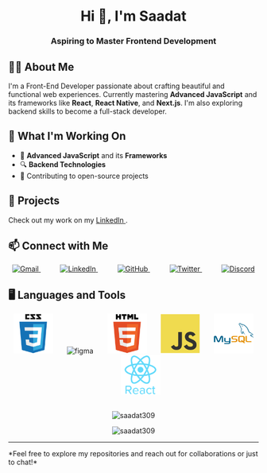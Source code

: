 <h1 align="center">Hi 👋, I'm Saadat</h1>
<h3 align="center">Aspiring to Master Frontend Development</h3>

## 👨‍💻 About Me
I'm a Front-End Developer passionate about crafting beautiful and functional web experiences. Currently mastering **Advanced JavaScript** and its frameworks like **React**, **React Native**, and **Next.js**. I'm also exploring backend skills to become a full-stack developer.


## 🚀 What I'm Working On
- 🚀 **Advanced JavaScript** and its **Frameworks**
- 🔍 **Backend Technologies**
- 🌟 Contributing to open-source projects


## 💼 Projects
Check out my work on my <a href="https://rb.gy/h02ipj" target="_blank">
   LinkedIn
</a>.

## 📫 Connect with Me
<p align="center" >
<a href="mailto:saadatyaseen309@gmail.com" target="_blank" >
  <img src="https://upload.wikimedia.org/wikipedia/commons/4/4e/Gmail_Icon.png" alt="Gmail"  width="60" height="60"/>
</a>&nbsp;&nbsp;&nbsp;&nbsp;&nbsp;&nbsp;&nbsp;&nbsp;&nbsp;
   <a href="https://linkedin.com/in/saadatyaseen" target="_blank">
  <img src="https://raw.githubusercontent.com/rahuldkjain/github-profile-readme-generator/master/src/images/icons/Social/linked-in-alt.svg" alt="LinkedIn" width="60" height="60"/>
</a>&nbsp;&nbsp;&nbsp;&nbsp;&nbsp;&nbsp;&nbsp;&nbsp;&nbsp;
<a href="https://github.com/saadat309" target="_blank">
  <img src="https://upload.wikimedia.org/wikipedia/commons/9/91/Octicons-mark-github.svg" alt="GitHub" width="60" height="60"/>
</a>&nbsp;&nbsp;&nbsp;&nbsp;&nbsp;&nbsp;&nbsp;&nbsp;&nbsp;
<a href="https://twitter.com/saadat_yaseen" target="_blank">
  <img src="https://raw.githubusercontent.com/rahuldkjain/github-profile-readme-generator/master/src/images/icons/Social/twitter.svg" alt="Twitter" width="60" height="60"/>
</a>&nbsp;&nbsp;&nbsp;&nbsp;&nbsp;&nbsp;&nbsp;&nbsp;&nbsp;
<a href="https://discord.gg/http://discordapp.com/users/808902822615318541" target="_blank">
  <img src="https://raw.githubusercontent.com/rahuldkjain/github-profile-readme-generator/master/src/images/icons/Social/discord.svg" alt="Discord" width="60" height="60"/>
</a>
</p>

## 🖥️ Languages and Tools
 
<p align="center">
<img src="https://raw.githubusercontent.com/devicons/devicon/master/icons/css3/css3-original-wordmark.svg" alt="css3" width="80" height="80"/>&nbsp;&nbsp;&nbsp;&nbsp;&nbsp;&nbsp;
<img src="https://www.vectorlogo.zone/logos/figma/figma-icon.svg" alt="figma" width="80" height="80"/>&nbsp;&nbsp;&nbsp;&nbsp;&nbsp;&nbsp;
<img src="https://raw.githubusercontent.com/devicons/devicon/master/icons/html5/html5-original-wordmark.svg" alt="html5" width="80" height="80"/>&nbsp;&nbsp;&nbsp;&nbsp;&nbsp;&nbsp;
<img src="https://raw.githubusercontent.com/devicons/devicon/master/icons/javascript/javascript-original.svg" alt="javascript" width="80" height="80"/>&nbsp;&nbsp;&nbsp;&nbsp;&nbsp;&nbsp;
<img src="https://raw.githubusercontent.com/devicons/devicon/master/icons/mysql/mysql-original-wordmark.svg" alt="mysql" width="80" height="80"/>&nbsp;&nbsp;&nbsp;&nbsp;&nbsp;&nbsp;
<img src="https://raw.githubusercontent.com/devicons/devicon/master/icons/react/react-original-wordmark.svg" alt="react" width="80" height="80"/>

## 
<p align="center">
   <img src="https://github-readme-stats.vercel.app/api/top-langs?username=saadat309&show_icons=true&locale=en&layout=compact" alt="saadat309" />
</p>
<p align="center">
<img src="https://github-readme-streak-stats.herokuapp.com/?user=saadat309&" alt="saadat309" />
</p>


---

<p align="left">*Feel free to explore my repositories and reach out for collaborations or just to chat!*</p>


